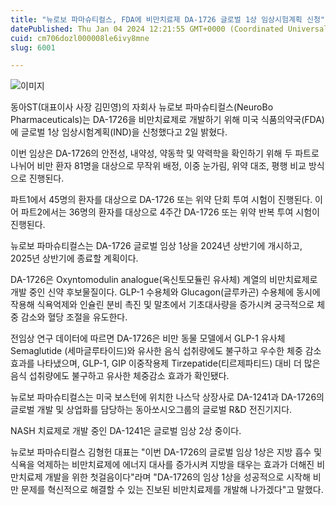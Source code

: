 ```yaml
---
title: "뉴로보 파마슈티컬스, FDA에 비만치료제 DA-1726 글로벌 1상 임상시험계획 신청"
datePublished: Thu Jan 04 2024 12:21:55 GMT+0000 (Coordinated Universal Time)
cuid: cm706dozl000008le6ivy8mne
slug: 6001

---
```



![이미지](https://cdn.hashnode.com/res/hashnode/image/upload/v1739259801905/76617535-79b7-4e34-b573-c8d7f1593503.jpeg)

동아ST(대표이사 사장 김민영)의 자회사 뉴로보 파마슈티컬스(NeuroBo Pharmaceuticals)는 DA-1726을 비만치료제로 개발하기 위해 미국 식품의약국(FDA)에 글로벌 1상 임상시험계획(IND)을 신청했다고 2일 밝혔다.

이번 임상은 DA-1726의 안전성, 내약성, 약동학 및 약력학을 확인하기 위해 두 파트로 나뉘어 비만 환자 81명을 대상으로 무작위 배정, 이중 눈가림, 위약 대조, 평행 비교 방식으로 진행된다.

파트1에서 45명의 환자를 대상으로 DA-1726 또는 위약 단회 투여 시험이 진행된다. 이어 파트2에서는 36명의 환자를 대상으로 4주간 DA-1726 또는 위약 반복 투여 시험이 진행된다.

뉴로보 파마슈티컬스는 DA-1726 글로벌 임상 1상을 2024년 상반기에 개시하고, 2025년 상반기에 종료할 계획이다.

DA-1726은 Oxyntomodulin analogue(옥신토모듈린 유사체) 계열의 비만치료제로 개발 중인 신약 후보물질이다. GLP-1 수용체와 Glucagon(글루카곤) 수용체에 동시에 작용해 식욕억제와 인슐린 분비 촉진 및 말초에서 기초대사량을 증가시켜 궁극적으로 체중 감소와 혈당 조절을 유도한다.

전임상 연구 데이터에 따르면 DA-1726은 비만 동물 모델에서 GLP-1 유사체 Semaglutide (세마글루타이드)와 유사한 음식 섭취량에도 불구하고 우수한 체중 감소 효과를 나타냈으며, GLP-1, GIP 이중작용제 Tirzepatide(티르제파티드) 대비 더 많은 음식 섭취량에도 불구하고 유사한 체중감소 효과가 확인됐다.

뉴로보 파마슈티컬스는 미국 보스턴에 위치한 나스닥 상장사로 DA-1241과 DA-1726의 글로벌 개발 및 상업화를 담당하는 동아쏘시오그룹의 글로벌 R&D 전진기지다.

NASH 치료제로 개발 중인 DA-1241은 글로벌 임상 2상 중이다.

뉴로보 파마슈티컬스 김형헌 대표는 "이번 DA-1726의 글로벌 임상 1상은 지방 흡수 및 식욕을 억제하는 비만치료제에 에너지 대사를 증가시켜 지방을 태우는 효과가 더해진 비만치료제 개발을 위한 첫걸음이다"라며 "DA-1726의 임상 1상을 성공적으로 시작해 비만 문제를 혁신적으로 해결할 수 있는 진보된 비만치료제를 개발해 나가겠다"고 말했다.